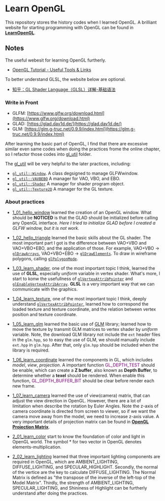 # Learn OpenGL

This repository stores the history codes when I learned OpenGL.
A brilliant website for starting programming with OpenGL can be found in [<b>LearnOpenGL</b>](https://learnopengl-cn.github.io/).

## Notes

The useful webesit for learning OpenGL furtherly.
- [OpenGL Tutorial - Useful Tools & Links](http://www.opengl-tutorial.org/miscellaneous/useful-tools-links/)

To better understand GLSL, the website below are optional.
- [知乎：GL Shader Language（GLSL）详解-基础语法](https://zhuanlan.zhihu.com/p/349296191)

### Write in Front

+ GLFM: [https://www.glfw.org/download.html](https://www.glfw.org/download.html)
+ GLAD: [https://glad.dav1d.de/](https://glad.dav1d.de/)
+ GLM:  [https://glm.g-truc.net/0.9.9/index.html](https://glm.g-truc.net/0.9.9/index.html)

After learning the basic part of OpenGL, I find that there are excessive similar even same codes when doing the practices frome the online chapter, so I refactor those codes into [gl_util](https://github.com/wlfrii/learn_OpenGL/tree/main/gl_util) folder.

The [gl_util](https://github.com/wlfrii/learn_OpenGL/tree/main/gl_util) will be very helpful to the later practices, including:
 + [`gl_util::Window`](https://github.com/wlfrii/learn_OpenGL/blob/main/gl_util/gl_util/gl_window.h). A class degsigned to manage GLFWwindow.
 + [`gl_util::VAVBEBO`](https://github.com/wlfrii/learn_OpenGL/blob/main/gl_util/gl_util/gl_vavbebo.h) A manager for VAO, VBO, and EBO.
 + [`gl_util::Shader`](https://github.com/wlfrii/learn_OpenGL/blob/main/gl_util/gl_util/gl_shader.h) A manager for shader program object.
 + [`gl_util::Texture2D`](https://github.com/wlfrii/learn_OpenGL/blob/main/gl_util/gl_util/gl_texture.h) A manager for the GL texture.

### About practices

+ [1_01_hello_window](https://github.com/wlfrii/learn_OpenGL/tree/main/1_01_hello_window) learned the creation of an OpenGL window. What should be __NOTICED__ is that the GLAD should be initialized before calling any OpenGL interface.
<i>Here I tried to initialize GLAD before I created a GLFW window, but it is not work.</i>

+ [1_02_hello_triangle](https://github.com/wlfrii/learn_OpenGL/tree/main/1_02_hello_triangle) learned the basic skills about the GL shader. The most important part I got is the difference between VAO+VBO and VAO+VBO+EBO, and the application of those.
For example, VAO+VBO -> [`glDrawArrays`](https://www.khronos.org/registry/OpenGL-Refpages/gl4/html/glDrawArrays.xhtml), VAO+VBO+EBO -> [`glDrawElements`](https://www.khronos.org/registry/OpenGL-Refpages/gl4/html/glDrawElements.xhtml).
To draw in wireframe polygons, calling [`glPolygonMode`](https://www.khronos.org/registry/OpenGL-Refpages/gl4/html/glPolygonMode.xhtml).

+ [1_03_learn_shader](https://github.com/wlfrii/learn_OpenGL/tree/main/1_03_learn_shader), one of the most important topic I think, learned the use of __GLSL__, especially _uniform_ variable in vertex shader. What's more, I start to konw the usefullness of  [`glVertexAttribPointer`](https://www.khronos.org/registry/OpenGL-Refpages/gl4/html/glVertexAttribPointer.xhtml) and [`glEnableVertexAttribArray`](https://www.khronos.org/registry/OpenGL-Refpages/gl4/html/glEnableVertexAttribArray.xhtml).
__GLSL__ is a very important way that we can communicate with the graphics.

+ [1_04_learn_texture](https://github.com/wlfrii/learn_OpenGL/tree/main/1_04_learn_texture), one of the most important topic I think, deeply understand [`glVertexAttribPointer`](https://www.khronos.org/registry/OpenGL-Refpages/gl4/html/glVertexAttribPointer.xhtml), learned how to correspond the loaded texture and texture coordinate, and the relation between vertex position and texture coordinate. 

+ [1_05_learn_glm](https://github.com/wlfrii/learn_OpenGL/tree/main/1_05_learn_glm) learned the basic use of [GLM](https://glm.g-truc.net/0.9.9/index.html) library; learned how to move the texture by transmit GLM matrices to vertex shader by _uniform_ variable.
Note, the download GLM library not include the `ext` header files in the `glm.hpp`, so to easy the use of GLM, we should manually include `ext.hpp` in `glm.hpp`. After that, only `glm.hpp` should be included when the library is required.

+ [1_06_learn_coordinate](https://github.com/wlfrii/learn_OpenGL/tree/main/1_06_learn_coordinate) learned the components in GL, which includes _model_, _view_, _projection_. 
A important function <font color=purple>GL_DEPTH_TEST</font> should be enable, which can create a __Z buffer__, also known as __Depth Buffer__, to determine whether a __texel__ should be rendered. When enable this function, <font color=purple>GL_DEPTH_BUFFER_BIT</font> should be clear before render each new frame.

+ [1_07_learn_camera](https://github.com/wlfrii/learn_OpenGL/tree/main/1_07_learn_camera) learned the use of view(camera) matrix, that can adjust the view direction in OpenGL. However, there are a lot of limitation when describe the rotation by Euler Angles.
Note the z-axis of camera coordinate is directed from screen to viewer, so if we want the camera move away from the model, we need to increase z-axis value.
A very important details of projection matrix can be found in [<b>OpenGL Projection Matrix</b>](http://www.songho.ca/opengl/gl_projectionmatrix.html).

+ [2_01_learn_color](https://github.com/wlfrii/learn_OpenGL/tree/main/2_01_learn_color) start to know the foundation of color and light in OpenGL world. 
The symbol $*$ for two vector in OpenGL denotes elements-multiplication.

+ [2_02_learn_lighting](https://github.com/wlfrii/learn_OpenGL/tree/main/2_02_learn_lighting) learned that three important lighting components are required in OpenGL, which are AMBIENT_LIGHTING, DIFFUSE_LIGHTING, and SPECULAR_HIGHLIGHT.
Secondly, the normal of the vertice are the key to calculate DIFFUSE_LIGHTING.
The Normal Matrix is defined as "the transpose of the inverse of the left-top of the Model Matrix".
Thirdly, the strength of AMBIENT_LIGHTING, SPECULAR_LIGHTING, and Shininess of Highlight can be furtherly understand after doing the practices.
